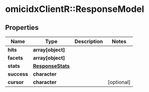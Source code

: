 # omicidxClientR::ResponseModel

## Properties
Name | Type | Description | Notes
------------ | ------------- | ------------- | -------------
**hits** | **array[object]** |  | 
**facets** | **array[object]** |  | 
**stats** | [**ResponseStats**](ResponseStats.md) |  | 
**success** | **character** |  | 
**cursor** | **character** |  | [optional] 


